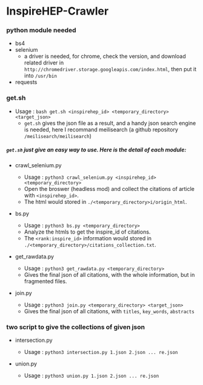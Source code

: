 # InspireHEP-Crawler

### python module needed
- bs4
- selenium
    - a driver is needed, for chrome, check the version, and download related driver in ```http://chromedriver.storage.googleapis.com/index.html```, then put it into ```/usr/bin```
- requests

### get.sh
- Usage : ```bash get.sh <inspirehep_id> <temporary_directory> <target_json>```
    - ```get.sh``` gives the json file as a result, and a handy json search engine is needed, here I recommand meilisearch (a github repository ```/meilisearch/meilisearch```)

##### ```get.sh``` just give an easy way to use. Here is the detail of each module:
- crawl_selenium.py
    - Usage : ```python3 crawl_selenium.py <inspirehep_id> <temporary_directory>```
    - Open the broswer (headless mod) and collect the citations of article with ```<inspirehep_id>```.
    - The html would stored in ```./<temporary_directory>i/origin_html```.

- bs.py
    - Usage : ```python3 bs.py <temporary_directory>```
    - Analyze the htmls to get the inspire_id of citations.
    - The ```<rank:inspire_id>``` information would stored in ```./<temporary_directory>/citations_collection.txt```.

- get_rawdata.py
    - Usage : ```python3 get_rawdata.py <temporary_directory>```
    - Gives the final json of all citations, with the whole information, but in fragmented files.

- join.py
    - Usage : ```python3 join.py <temporary_directory> <target_json>```
    - Gives the final json of all citations, with ```titles```, ```key_words```, ```abstracts```    

### two script to give the collections of given json
- intersection.py
    - Usage : ```python3 intersection.py 1.json 2.json ... re.json```

- union.py
    - Usage : ```python3 union.py 1.json 2.json ... re.json```
